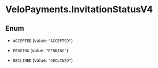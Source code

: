 # VeloPayments.InvitationStatusV4

## Enum


* `ACCEPTED` (value: `"ACCEPTED"`)

* `PENDING` (value: `"PENDING"`)

* `DECLINED` (value: `"DECLINED"`)


